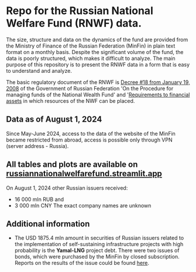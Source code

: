 # Repo for the Russian National Welfare Fund (RNWF) data. 

The size, structure and data on the dynamics of the fund are provided from the Ministry of Finance of the Russian Federation (MinFin) in plain text format on a monthly basis. Despite the significant volume of the fund, the data is poorly structured, which makes it difficult to analyze. The main purpose of this repository is to present the RNWF data in a form that is easy to understand and analyze.

The basic regulatory document of the RNWF is [Decree #18 from January 19, 2008](https://www.consultant.ru/document/cons_doc_LAW_74298/92d969e26a4326c5d02fa79b8f9cf4994ee5633b/) of the Government of Russian Federation 'On the Procedure for managing funds of the National Wealth Fund' and '[Requirements to financial assets](https://www.consultant.ru/document/cons_doc_LAW_74298/7bc757f5e7b23b669abc3e59d4b3a56e9a7307ba/) in which resources of the NWF can be placed.

## Data as of August 1, 2024
Since May-June 2024, access to the data of the website of the MinFin became restricted from abroad, access is possible only through VPN (server address - Russia).

## All tables and plots are available on [russiannationalwelfarefund.streamlit.app](https://russiannationalwelfarefund.streamlit.app/)

On August 1, 2024 other Russian issuers received:
- 16 000 mln RUB and
- 3 000 mln CNY
The exact company names are unknown 

## Additional information
- The USD 1875.4 mln amount in securities of Russian issuers related to the implementation of self-sustaining infrastructure projects with high probability is the **Yamal-LNG** project debt. There were two issues of bonds, which were purchased by the MinFin by closed subscription. Reports on the results of the issue could be found [here](https://disclosure.1prime.ru/portal/default.aspx?emId=7709602713).